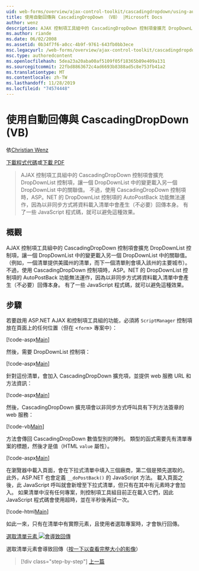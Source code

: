 ```yaml
---
uid: web-forms/overview/ajax-control-toolkit/cascadingdropdown/using-auto-postback-with-cascadingdropdown-vb
title: 使用自動回傳與 CascadingDropDown （VB） |Microsoft Docs
author: wenz
description: AJAX 控制項工具組中的 CascadingDropDown 控制項會擴充 DropDownList 控制項，讓一個 DropDownList 中的變更載入 anoth 中的相關聯值 。
ms.author: riande
ms.date: 06/02/2008
ms.assetid: 0b34f7f6-a0cc-4b9f-9761-643fb0bb3ece
msc.legacyurl: /web-forms/overview/ajax-control-toolkit/cascadingdropdown/using-auto-postback-with-cascadingdropdown-vb
msc.type: authoredcontent
ms.openlocfilehash: 5dea23a20aba00af5109f05f18365b89e409a131
ms.sourcegitcommit: 22fbd8863672c4ad6693b8388ad5c8e753fb41a2
ms.translationtype: MT
ms.contentlocale: zh-TW
ms.lasthandoff: 11/28/2019
ms.locfileid: "74574448"
---
```

# <a name="using-auto-postback-with-cascadingdropdown-vb"></a>使用自動回傳與 CascadingDropDown (VB)

依[Christian Wenz](https://github.com/wenz)

[下載程式代碼](https://download.microsoft.com/download/9/0/7/907760b1-2c60-4f81-aeb6-ca416a573b0d/cascadingdropdown3.vb.zip)或[下載 PDF](https://download.microsoft.com/download/2/d/c/2dc10e34-6983-41d4-9c08-f78f5387d32b/cascadingdropdown3VB.pdf)

> AJAX 控制項工具組中的 CascadingDropDown 控制項會擴充 DropDownList 控制項，讓一個 DropDownList 中的變更載入另一個 DropDownList 中的關聯值。 不過，使用 CascadingDropDown 控制項時，ASP。NET 的 DropDownList 控制項的 AutoPostBack 功能無法運作，因為以非同步方式將資料載入清單中會產生（不必要）回傳本身。 有了一些 JavaScript 程式碼，就可以避免這種效果。

## <a name="overview"></a>概觀

AJAX 控制項工具組中的 CascadingDropDown 控制項會擴充 DropDownList 控制項，讓一個 DropDownList 中的變更載入另一個 DropDownList 中的關聯值。 （例如，一個清單提供美國州的清單，而下一個清單則會填入該州的主要城市）。不過，使用 CascadingDropDown 控制項時，ASP。NET 的 DropDownList 控制項的 AutoPostBack 功能無法運作，因為以非同步方式將資料載入清單中會產生（不必要）回傳本身。 有了一些 JavaScript 程式碼，就可以避免這種效果。

## <a name="steps"></a>步驟

若要啟用 ASP.NET AJAX 和控制項工具組的功能，必須將 `ScriptManager` 控制項放在頁面上的任何位置（但在 &lt;`form`&gt; 專案中）：

[!code-aspx[Main](using-auto-postback-with-cascadingdropdown-vb/samples/sample1.aspx)]

然後，需要 DropDownList 控制項：

[!code-aspx[Main](using-auto-postback-with-cascadingdropdown-vb/samples/sample2.aspx)]

針對這份清單，會加入 CascadingDropDown 擴充項，並提供 web 服務 URL 和方法資訊：

[!code-aspx[Main](using-auto-postback-with-cascadingdropdown-vb/samples/sample3.aspx)]

然後，CascadingDropDown 擴充項會以非同步方式呼叫具有下列方法簽章的 web 服務：

[!code-vb[Main](using-auto-postback-with-cascadingdropdown-vb/samples/sample4.vb)]

方法會傳回 CascadingDropDown 數值型別的陣列。 類型的函式需要先有清單專案的標題，然後才是值（HTML `value` 屬性）。

[!code-aspx[Main](using-auto-postback-with-cascadingdropdown-vb/samples/sample5.aspx)]

在瀏覽器中載入頁面，會在下拉式清單中填入三個廠商，第二個是預先選取的。 此外，ASP.NET 也會定義 `__doPostBack()` 的 JavaScript 方法。 載入頁面之後，此 JavaScript 呼叫就會新增至下拉式清單，但只有在其中有元素時才會加入。 如果清單中沒有任何專案，則控制項工具組目前正在載入它們，因此 JavaScript 程式碼會使用超時，並在半秒後再試一次。

[!code-html[Main](using-auto-postback-with-cascadingdropdown-vb/samples/sample6.html)]

如此一來，只有在清單中有實際元素，且使用者選取專案時，才會執行回傳。

[選取清單元素 ![會導致回傳](using-auto-postback-with-cascadingdropdown-vb/_static/image2.png)](using-auto-postback-with-cascadingdropdown-vb/_static/image1.png)

選取清單元素會導致回傳（[按一下以查看完整大小的影像](using-auto-postback-with-cascadingdropdown-vb/_static/image3.png)）

> [!div class="step-by-step"]
> [上一篇](presetting-list-entries-with-cascadingdropdown-vb.md)
